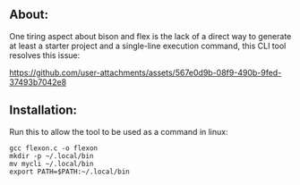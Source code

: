 ## About:
One tiring aspect about bison and flex is the lack of a direct way to generate at least a starter project and a single-line execution command, this CLI tool resolves this issue:


https://github.com/user-attachments/assets/567e0d9b-08f9-490b-9fed-37493b7042e8



## Installation:
Run this to allow the tool to be used as a command in linux:
```
gcc flexon.c -o flexon
mkdir -p ~/.local/bin
mv mycli ~/.local/bin
export PATH=$PATH:~/.local/bin
```

